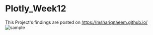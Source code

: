 # Plotly_Week12

This Project's findings are posted on https://mshariqnaeem.github.io/
![sample](https://user-images.githubusercontent.com/92459399/151723110-864f5545-bab4-4c33-ae0f-993a29729b41.jpg)
